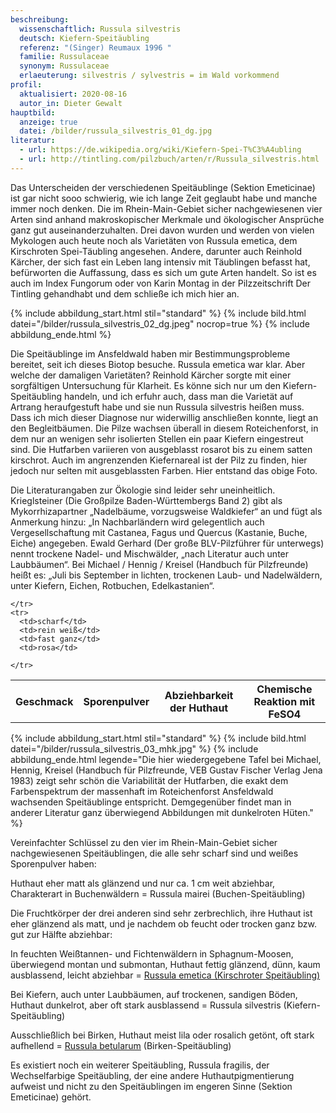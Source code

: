 ```yaml
---
beschreibung:
  wissenschaftlich: Russula silvestris
  deutsch: Kiefern-Speitäubling
  referenz: "(Singer) Reumaux 1996 "
  familie: Russulaceae
  synonym: Russulaceae
  erlaeuterung: silvestris / sylvestris = im Wald vorkommend
profil:
  aktualisiert: 2020-08-16
  autor_in: Dieter Gewalt
hauptbild:
  anzeige: true
  datei: /bilder/russula_silvestris_01_dg.jpg
literatur:
  - url: https://de.wikipedia.org/wiki/Kiefern-Spei-T%C3%A4ubling
  - url: http://tintling.com/pilzbuch/arten/r/Russula_silvestris.html
---
```

Das Unterscheiden der verschiedenen Speitäublinge (Sektion Emeticinae) ist gar nicht sooo schwierig, wie ich lange Zeit geglaubt habe und manche immer noch denken. Die im Rhein-Main-Gebiet sicher nachgewiesenen vier Arten sind anhand makroskopischer Merkmale und ökologischer Ansprüche ganz gut auseinanderzuhalten. Drei davon wurden und werden von vielen Mykologen auch heute noch als Varietäten von Russula emetica, dem Kirschroten Spei-Täubling angesehen. Andere, darunter auch Reinhold Kärcher, der sich fast ein Leben lang intensiv mit Täublingen befasst hat, befürworten die Auffassung, dass es sich um gute Arten handelt. So ist es auch im Index Fungorum oder von Karin Montag in der Pilzzeitschrift Der Tintling gehandhabt und dem schließe ich mich hier an.

{% include abbildung_start.html stil="standard" %}
{% include bild.html datei="/bilder/russula_silvestris_02_dg.jpeg" nocrop=true %}
{% include abbildung_ende.html %}

Die Speitäublinge im Ansfeldwald haben mir Bestimmungsprobleme bereitet, seit ich dieses Biotop besuche. Russula emetica war klar. Aber welche der damaligen Varietäten? Reinhold Kärcher sorgte mit einer sorgfältigen Untersuchung für Klarheit. Es könne sich nur um den Kiefern-Speitäubling handeln, und ich erfuhr auch, dass man die Varietät auf Artrang heraufgestuft habe und sie nun Russula silvestris heißen muss. Dass ich mich dieser Diagnose nur widerwillig anschließen konnte, liegt an den Begleitbäumen. Die Pilze wachsen überall in diesem Roteichenforst, in dem nur an wenigen sehr isolierten Stellen ein paar Kiefern eingestreut sind. Die Hutfarben variieren von ausgeblasst rosarot bis zu einem satten kirschrot. Auch im angrenzenden Kiefernareal ist der Pilz zu finden, hier jedoch nur selten mit ausgeblassten Farben. Hier entstand das obige Foto.

Die Literaturangaben zur Ökologie sind leider sehr uneinheitlich. Krieglsteiner (Die Großpilze Baden-Württembergs Band 2) gibt als Mykorrhizapartner „Nadelbäume, vorzugsweise Waldkiefer“ an und fügt als Anmerkung hinzu: „In Nachbarländern wird gelegentlich auch Vergesellschaftung mit Castanea, Fagus und Quercus (Kastanie, Buche, Eiche) angegeben. Ewald Gerhard (Der große BLV-Pilzführer für unterwegs) nennt trockene Nadel- und Mischwälder, „nach Literatur auch unter Laubbäumen“. Bei Michael / Hennig / Kreisel (Handbuch für Pilzfreunde) heißt es: „Juli bis September in lichten, trockenen Laub- und Nadelwäldern, unter Kiefern, Eichen, Rotbuchen, Edelkastanien“.

<div class="table-responsive">
  <table class="table taeubling">
    <tr>
      <th rowspan="2">Geschmack</th>
      <th rowspan="2">Sporenpulver</th>
      <th rowspan="2">Abziehbarkeit der Huthaut</th>
      <th colspan="3" class="text-center">Chemische Reaktion mit FeSO4</th>
    </tr>
    <tr>
      
      
    </tr>
    <tr>
      <td>scharf</td>
      <td>rein weiß</td>
      <td>fast ganz</td>
      <td>rosa</td>
       
    </tr>
  </table>
</div>

{% include abbildung_start.html stil="standard" %}
{% include bild.html datei="/bilder/russula_silvestris_03_mhk.jpg" %}
{% include abbildung_ende.html legende="Die hier wiedergegebene Tafel bei Michael, Hennig, Kreisel (Handbuch für Pilzfreunde, VEB Gustav Fischer Verlag Jena 1983) zeigt sehr schön die Variabilität der Hutfarben, die exakt dem Farbenspektrum der massenhaft im Roteichenforst Ansfeldwald wachsenden Speitäublinge entspricht. Demgegenüber findet man in anderer Literatur ganz überwiegend Abbildungen mit dunkelroten Hüten." %}

Vereinfachter Schlüssel zu den vier im Rhein-Main-Gebiet sicher nachgewiesenen Speitäublingen, die alle sehr scharf sind und weißes Sporenpulver haben:

Huthaut eher matt als glänzend und nur ca. 1 cm weit abziehbar, Charakterart in Buchenwäldern = Russula mairei (Buchen-Speitäubling)

Die Fruchtkörper der drei anderen sind sehr zerbrechlich, ihre Huthaut ist eher glänzend als matt, und je nachdem ob feucht oder trocken ganz bzw. gut zur Hälfte abziehbar:

In feuchten Weißtannen- und Fichtenwäldern in Sphagnum-Moosen, überwiegend montan und submontan, Huthaut fettig glänzend, dünn, kaum ausblassend, leicht abziehbar = [Russula emetica (Kirschroter Speitäubling)](/pilze/russula-emetica-kirschroter-speitäubling)


Bei Kiefern, auch unter Laubbäumen, auf trockenen, sandigen Böden, Huthaut dunkelrot, aber oft stark ausblassend = Russula silvestris (Kiefern-Speitäubling)

Ausschließlich bei Birken, Huthaut meist lila oder rosalich getönt, oft stark aufhellend = [Russula betularum](/pilze/russula-betularum-birken-speitäubling) (Birken-Speitäubling)

Es existiert noch ein weiterer Speitäubling, Russula fragilis, der Wechselfarbige Speitäubling, der eine andere Huthautpigmentierung aufweist und nicht zu den Speitäublingen im engeren Sinne (Sektion Emeticinae) gehört.